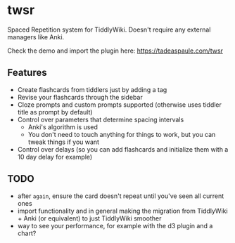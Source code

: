 # twsr
Spaced Repetition system for TiddlyWiki. Doesn't require any external managers like Anki.

Check the demo and import the plugin here: https://tadeaspaule.com/twsr

## Features
- Create flashcards from tiddlers just by adding a tag
- Revise your flashcards through the sidebar
- Cloze prompts and custom prompts supported (otherwise uses tiddler title as prompt by default)
- Control over parameters that determine spacing intervals
    - Anki's algorithm is used
    - You don't need to touch anything for things to work, but you can tweak things if you want
- Control over delays (so you can add flashcards and initialize them with a 10 day delay for example)

## TODO
- after `again`, ensure the card doesn't repeat until you've seen all current ones
- import functionality and in general making the migration from TiddlyWiki + Anki (or equivalent) to just TiddlyWiki smoother
- way to see your performance, for example with the d3 plugin and a chart?
